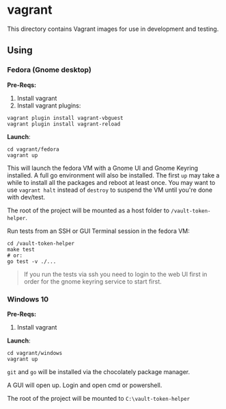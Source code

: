 vagrant
=======

This directory contains Vagrant images for use in development and testing.

Using
-----


### Fedora (Gnome desktop)

**Pre-Reqs:**

1. Install vagrant
2. Install vagrant plugins:

```
vagrant plugin install vagrant-vbguest
vagrant plugin install vagrant-reload
```

**Launch**:

```
cd vagrant/fedora
vagrant up
```

This will launch the fedora VM with a Gnome UI and Gnome Keyring installed.
A full go environment will also be installed. The first `up` may take a while
to install all the packages and reboot at least once. You may want to use
`vagrant halt` instead of `destroy` to suspend the VM until you're done
with dev/test.

The root of the project will be mounted as a host folder to `/vault-token-helper`.

Run tests from an SSH or GUI Terminal session in the fedora VM:

```
cd /vault-token-helper
make test
# or:
go test -v ./...
```

> If you run the tests via ssh you need to login to the web UI first in order for
> the gnome keyring service to start first.

### Windows 10

**Pre-Reqs:**

1. Install vagrant

**Launch**:

```
cd vagrant/windows
vagrant up
```

`git` and `go` will be installed via the chocolately package manager.

A GUI will open up. Login and open cmd or powershell.

The root of the project will be mounted to `C:\vault-token-helper`
